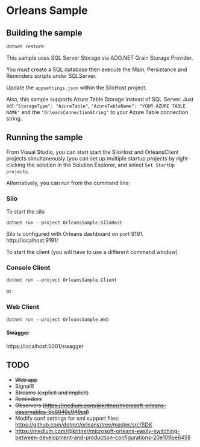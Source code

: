 # Orleans Sample

## Building the sample
```
dotnet restore
```

This sample uses SQL Server Storage via ADO.NET Grain Storage Provider.

You must create a SQL database then execute the Main, Persistance and Reminders scripts under SQLServer.

Update the ```appsettings.json``` within the SiloHost project.

Also, this sample supports Azure Table Storage instead of SQL Server. Just set  ```"StorageType": "AzureTable"```, ```"AzureTableName": "YOUR AZURE TABLE NAME"``` and the ```"OrleansConnectionString"``` to your Azure Table connection string.

## Running the sample
From Visual Studio, you can start start the SiloHost and OrleansClient projects simultaneously (you can set up multiple startup projects by right-clicking the solution in the Solution Explorer, and select `Set StartUp projects`.

Alternatively, you can run from the command line:

### Silo
To start the silo
```
dotnet run --project OrleansSample.SiloHost
```
Silo is configured with Orleans dashboard on port 9191.
http://localhost:9191/


To start the client (you will have to use a different command window)

### Console Client
```
dotnet run --project OrleansSample.Client
```

or 

### Web Client
```
dotnet run --project OrleansSample.Web
```

#### Swagger

https://localhost:5001/swagger



## TODO

- ~~Web app~~
- SignalR
- ~~Streams (explicit and implicit)~~
- ~~Reminders~~
- ~~Observers (https://medium.com/@kritner/microsoft-orleans-observables-5e0040c949cd)~~
- Modify conf settings for xml support files: 
 https://github.com/dotnet/orleans/tree/master/src/SDK
 - https://medium.com/@kritner/microsoft-orleans-easily-switching-between-development-and-production-configurations-20e109be6458